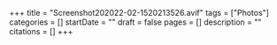 +++
title = "Screenshot202022-02-1520213526.avif"
tags = ["Photos"]
categories = []
startDate = ""
draft = false
pages = []
description = ""
citations = []
+++
